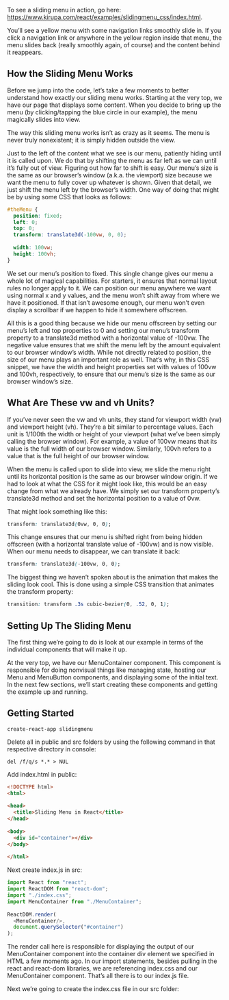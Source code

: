 To see a sliding menu in action, go here: https://www.kirupa.com/react/examples/slidingmenu_css/index.html.

You’ll see a yellow menu with some navigation links smoothly slide in. If you click a navigation link or anywhere in the yellow region inside that menu, the menu slides back (really smoothly again, of course) and the content behind it reappears. 

## How the Sliding Menu Works
Before we jump into the code, let’s take a few moments to better understand how exactly our sliding menu works. Starting at the very top, we have our page that displays some content. When you decide to bring up the menu (by clicking/tapping the blue circle in our example), the menu magically slides into view.

The way this sliding menu works isn’t as crazy as it seems. The menu is never truly nonexistent; it is simply hidden outside the view. 

Just to the left of the content what we see is our menu, patiently hiding until it is called upon. We do that by shifting the menu as far left as we can until it’s fully out of view. Figuring out how far to shift is easy. Our menu’s size is the same as our browser’s window (a.k.a. the viewport) size because we want the menu to fully cover up whatever is shown. Given that detail, we just shift the menu left by the browser’s width. One way of doing that might be by using some CSS that looks as follows:

```css
#theMenu {
  position: fixed;
  left: 0;
  top: 0;
  transform: translate3d(-100vw, 0, 0);
 
  width: 100vw;
  height: 100vh;
}
```

We set our menu’s position to fixed. This single change gives our menu a whole lot of magical capabilities. For starters, it ensures that normal layout rules no longer apply to it. We can position our menu anywhere we want using normal x and y values, and the menu won’t shift away from where we have it positioned. If that isn’t awesome enough, our menu won’t even display a scrollbar if we happen to hide it somewhere offscreen.

All this is a good thing because we hide our menu offscreen by setting our menu’s left and top properties to 0 and setting our menu’s transform property to a translate3d method with a horizontal value of -100vw. The negative value ensures that we shift the menu left by the amount equivalent to our browser window’s width. While not directly related to position, the size of our menu plays an important role as well. That’s why, in this CSS snippet, we have the width and height properties set with values of 100vw and 100vh, respectively, to ensure that our menu’s size is the same as our browser window’s size.

## What Are These vw and vh Units?

If you’ve never seen the vw and vh units, they stand for viewport width (vw) and viewport height (vh). They’re a bit similar to percentage values. Each unit is 1/100th the width or height of your viewport (what we’ve been simply calling the browser window). For example, a value of 100vw means that its value is the full width of our browser window. Similarly, 100vh refers to a value that is the full height of our browser window.

When the menu is called upon to slide into view, we slide the menu right until its horizontal position is the same as our browser window origin. If we had to look at what the CSS for it might look like, this would be an easy change from what we already have. We simply set our transform property’s translate3d method and set the horizontal position to a value of 0vw.

That might look something like this:

```css
transform: translate3d(0vw, 0, 0);
```

This change ensures that our menu is shifted right from being hidden offscreen (with a horizontal translate value of -100vw) and is now visible. When our menu needs to disappear, we can translate it back:

```css
transform: translate3d(-100vw, 0, 0);
```

The biggest thing we haven’t spoken about is the animation that makes the sliding look cool. This is done using a simple CSS transition that animates the transform property:

```css
transition: transform .3s cubic-bezier(0, .52, 0, 1);
```

## Setting Up The Sliding Menu

The first thing we’re going to do is look at our example in terms of the individual components that will make it up.

At the very top, we have our MenuContainer component. This component is responsible for doing nonvisual things like managing state, hosting our Menu and MenuButton components, and displaying some of the initial text. In the next few sections, we’ll start creating these components and getting the example up and running.

## Getting Started

```console
create-react-app slidingmenu
```

Delete all in public and src folders by using the following command in that respective directory in console:

```console
del /f/q/s *.* > NUL
```

Add index.html in public:

```html
<!DOCTYPE html>
<html>
 
<head>
  <title>Sliding Menu in React</title>
</head>
 
<body>
  <div id="container"></div>
</body>
 
</html>
```

Next create index.js in src:

```javascript
import React from "react";
import ReactDOM from "react-dom";
import "./index.css";
import MenuContainer from "./MenuContainer";
 
ReactDOM.render(
  <MenuContainer/>,
  document.querySelector("#container")
);
```

The render call here is responsible for displaying the output of our MenuContainer component into the container div element we specified in HTML a few moments ago. In our import statements, besides pulling in the react and react-dom libraries, we are referencing index.css and our MenuContainer component. That’s all there is to our index.js file.

Next we’re going to create the index.css file in our src folder:

